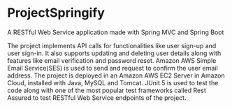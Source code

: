 # ProjectSpringify
A RESTful Web Service application made with Spring MVC and Spring Boot

The project implements API calls for functionalities like user sign-up and user sign-in.
It also supports updating and deleting user details along with features like email verification and password reset.
Amazon AWS Simple Email Service(SES) is used to send and request to confirm the user email address.
The project is deployed in an Amazon AWS EC2 Server in Amazon Cloud, installed with Java, MySQL and Tomcat.
JUnit 5 is used to test the code along with one of the most popular test frameworks called Rest Assured to test RESTful Web Service endpoints of the project.
